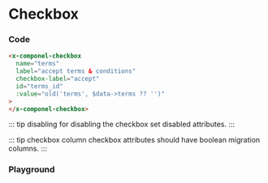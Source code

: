 # Checkbox

### Code

```html
<x-componel-checkbox
  name="terms"
  label="accept terms & conditions"
  checkbox-label="accept"
  id="terms_id"
  :value="old('terms', $data->terms ?? '')"
>
</x-componel-checkbox>
```

::: tip disabling
for disabling the checkbox set disabled attributes.
:::

::: tip checkbox column
checkbox attributes should have boolean migration columns.
:::

### Playground

<checkbox-CheckboxPlayground />
